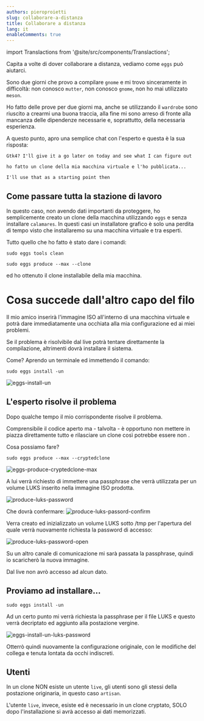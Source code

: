 ```yaml
---
authors: pieroproietti
slug: collaborare-a-distanza
title: Collaborare a distanza
lang: it
enableComments: true
---
```


import Translactions from '@site/src/components/Translactions';

<Translactions />

Capita a volte di dover collaborare a distanza, vediamo come `eggs` può aiutarci.

Sono due giorni che provo a compilare `gnome` e mi trovo sinceramente in difficoltà: non conosco `mutter`, non conosco `gnome`, non ho mai utilizzato `meson`.

Ho fatto delle prove per due giorni ma, anche se utilizzando il `wardrobe` sono riuscito a crearmi una buona traccia, alla fine mi sono arreso di fronte alla mancanza delle dipendenze necessarie e, soprattutto, della necessaria esperienza.

A questo punto, apro una semplice chat con l'esperto e questa è la sua risposta: 

```Gtk4? I'll give it a go later on today and see what I can figure out```

```ho fatto un clone della mia macchina virtuale e l'ho pubblicata...```

```I'll use that as a starting point then```

## Come passare tutta la stazione di lavoro

In questo caso, non avendo dati importanti da proteggere, ho semplicemente creato un clone della macchina utilizzando `eggs` e senza installare `calamares`. In questi casi un installatore grafico è solo una perdita di tempo visto che installaremo su una macchina virtuale e tra esperti.

Tutto quello che ho fatto è stato dare i comandi:

```
sudo eggs tools clean
```

```
sudo eggs produce --max --clone
```

ed ho ottenuto il clone installabile della mia macchina.

# Cosa succede dall'altro capo del filo

Il mio amico inserirà l'immagine ISO all'interno di una macchina virtuale e potrà dare immediatamente una occhiata alla mia configurazione ed ai miei problemi.

Se il problema è risolvibile dal live potrà tentare direttamente la compilazione, altrimenti dovrà installare il sistema. 

Come? Aprendo un terminale ed immettendo il comando:

```
sudo eggs install -un
```
![eggs-install-un](/img/blog/2023-04-13/eggs-install-un.png)

## L'esperto risolve il problema
Dopo qualche tempo il mio corrispondente risolve il problema. 

Comprensibile il codice aperto ma - talvolta - è opportuno non mettere in piazza direttamente tutto e rilasciare un clone così potrebbe essere non . 

Cosa possiamo fare?

```
sudo eggs produce --max --cryptedclone
```
![eggs-produce-cryptedclone-max](/img/blog/2023-04-13/eggs-produce-cryptedclone-max.png)

A lui verrà richiesto di immettere una passphrase che verrà utilizzata per un volume LUKS inserito nella immagine ISO prodotta.

![produce-luks-password](/img/blog/2023-04-13/produce-luks-password.png)

Che dovrà confermare:
![produce-luks-passord-confirm](/img/blog/2023-04-13/produce-luks-passord-confirm.png)

Verra creato ed inizializzato un volume LUKS sotto /tmp per l'apertura del quale verrà nuovamente richiesta la password di accesso:

![produce-luks-password-open](/img/blog/2023-04-13/produce-luks-passord-confirm.png)


Su un altro canale di comunicazione mi sarà passata la passphrase, quindi io scaricherò la nuova immagine.

Dal live non avrò accesso ad alcun dato.

## Proviamo ad installare...

```
sudo eggs install -un
```

Ad un certo punto mi verrà richiesta la passphrase per il file LUKS e questo verrà decriptato ed aggiunto alla postazione vergine.

![eggs-install-un-luks-password](/img/blog/2023-04-13/eggs-install-un-luks-password.png)

Otterrò quindi nuovamente la configurazione originale, con le modifiche del collega e tenuta lontata da occhi indiscreti.

## Utenti
In un clone NON esiste un utente `live`, gli utenti sono gli stessi della postazione originaria, in questo caso `artisan`. 

L'utente `live`, invece, esiste ed è necessario in un clone cryptato, SOLO dopo l'installazione si avrà accesso ai dati memorizzati.
